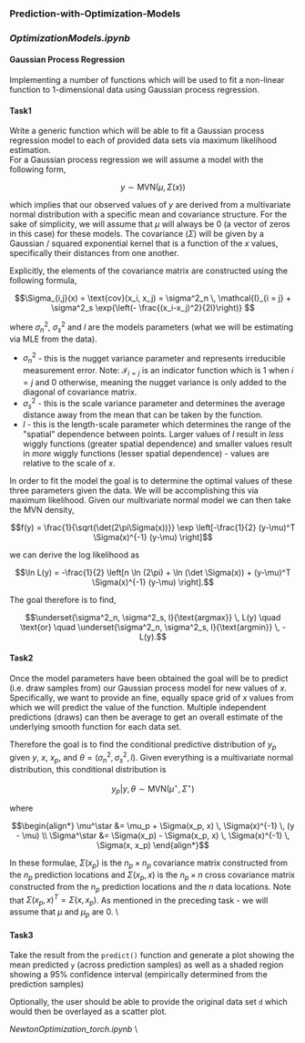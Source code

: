 ### Prediction-with-Optimization-Models
### *OptimizationModels.ipynb* 
#### Gaussian Process Regression
Implementing a number of functions which will be used to fit a non-linear function to 1-dimensional data using Gaussian process regression. 
#### Task1
Write a generic function which will be able to fit a Gaussian process regression model to each of provided data sets via maximum likelihood estimation. \
For a Gaussian process regression we will assume a model with the following form,
```math
y \sim \text{MVN}(\mu, \Sigma(x))
```
which implies that our observed values of $y$ are derived from a multivariate normal distribution with a specific mean and covariance structure. For the sake of simplicity, we will assume that $\mu$ will always be 0 (a vector of zeros in this case) for these models. The covariance ($\Sigma$) will be given by a Gaussian / squared exponential kernel that is a function of the $x$ values, specifically their distances from one another.

Explicitly, the elements of the covariance matrix are constructed using the following formula,
```math
\Sigma_{i,j}(x) = \text{cov}(x_i, x_j) = \sigma^2_n \, \mathcal{I}_{i = j} + \sigma^2_s \exp{\left(- \frac{(x_i-x_j)^2}{2l}\right)} 
```
where $\sigma^2_n$, $\sigma^2_s$ and $l$ are the models parameters (what we will be estimating via MLE from the data).

* $\sigma^2_n$ - this is the nugget variance parameter and represents irreducible measurement error. Note: $\mathcal{I}_{i = j}$  is an indicator function which is 1 when $i=j$ and 0 otherwise, meaning the nugget variance is only added to the diagonal of covariance matrix.
* $\sigma^2_s$ - this is the scale variance parameter and determines the average distance away from the mean that can be taken by the function.
* $l$ - this is the length-scale parameter which determines the range of the "spatial" dependence between points. Larger values of $l$ result in *less* wiggly functions (greater spatial dependence) and smaller values result in *more* wiggly functions (lesser spatial dependence) - values are relative to the scale of $x$.

In order to fit the model the goal is to determine the optimal values of these three parameters given the data. We will be accomplishing this via maximum likelihood. Given our multivariate normal model we can then take the MVN density,
```math
f(y) = \frac{1}{\sqrt{\det(2\pi\Sigma(x))}} \exp \left[-\frac{1}{2} (y-\mu)^T \Sigma(x)^{-1} (y-\mu) \right]
```
we can derive the log likelihood as 
```math
\ln L(y) = -\frac{1}{2} \left[n \ln (2\pi) + \ln (\det \Sigma(x)) + (y-\mu)^T \Sigma(x)^{-1} (y-\mu) \right].
```
The goal therefore is to find,
```math
\underset{\sigma^2_n, \sigma^2_s, l}{\text{argmax}} \, L(y) \quad \text{or} \quad \underset{\sigma^2_n, \sigma^2_s, l}{\text{argmin}} \, -L(y).
```
#### Task2
Once the model parameters have been obtained the goal will be to predict (i.e. draw samples from) our Gaussian process model for new values of $x$. Specifically, we want to provide an fine, equally space grid of $x$ values from which we will predict the value of the function. Multiple independent predictions (draws) can then be average to get an overall estimate of the underlying smooth function for each data set.

Therefore the goal is to find the conditional predictive distribution of $y_p$ given $y$, $x$, $x_p$, and $\theta = (\sigma^2_n, \sigma^2_s, l)$. Given everything is a multivariate normal distribution, this conditional distribution is
```math
y_p | y, \theta \sim \text{MVN}(\mu^\star, \Sigma^\star)
```
where
```math
\begin{align*}
\mu^\star &= \mu_p + \Sigma(x_p, x) \, \Sigma(x)^{-1} \, (y - \mu) \\
\Sigma^\star &= \Sigma(x_p) - \Sigma(x_p, x) \, \Sigma(x)^{-1} \, \Sigma(x, x_p)
\end{align*}
```
In these formulae, $\Sigma(x_p)$ is the $n_p \times n_p$ covariance matrix constructed from the $n_p$ prediction locations and $\Sigma(x_p, x)$ is the $n_p \times n$ cross covariance matrix constructed from the $n_p$ prediction locations and the $n$ data locations. Note that $\Sigma(x_p, x)^T = \Sigma(x, x_p)$. As mentioned in the preceding task - we will assume that $\mu$ and $\mu_p$ are 0. \
#### Task3
Take the result from the `predict()` function and generate a plot showing the mean predicted `y` (across prediction samples) as well as a shaded region showing a 95% confidence interval (empirically determined from the prediction samples)

Optionally, the user should be able to provide the original data set `d` which would then be overlayed as a scatter plot.

*NewtonOptimization_torch.ipynb* \


